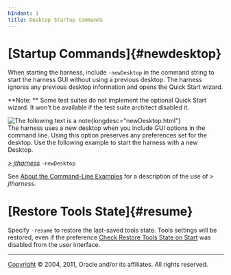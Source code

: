 ```yaml
---
hIndent: 1
title: Desktop Startup Commands
---
```


# [Startup Commands]{#newdesktop}

When starting the harness, include `-newDesktop` in the command string to start the harness GUI
without using a previous desktop. The harness ignores any previous desktop information and opens the
Quick Start wizard.

**Note: ** Some test suites do not implement the optional Quick Start wizard. It won\'t be available
if the test suite architect disabled it.

![The following text is a note](../../images/hg_note.gif){longdesc="newDesktop.html"}\
The harness uses a new desktop when you include GUI options in the command line. Using this option
preserves any preferences set for the desktop. Use the following example to start the harness with a
new Desktop.

[*\> jtharness*](aboutExamples.html) `-newDesktop`

See [About the Command-Line Examples](aboutExamples.html) for a description of the use of *\>
jtharness*.

# [Restore Tools State]{#resume}

Specify `-resume` to restore the last-saved tools state. Tools settings will be restored, even if
the preference [Check Restore Tools State on
Start](../ui/appearancePrefs.html#appearancePrefs.restore) was disabled from the user interface.

----------------------------------------------------------------------------------------------------

[Copyright](../copyright.html) © 2004, 2011, Oracle and/or its affiliates. All rights reserved.
